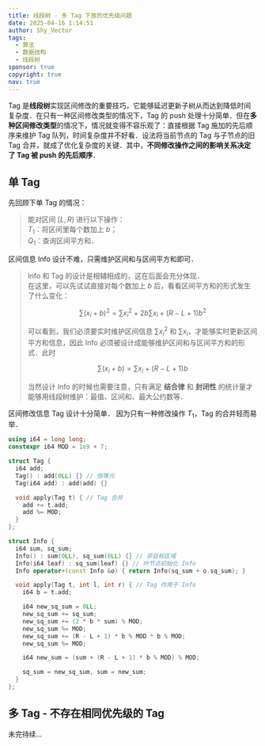 ```yaml
---
title: 线段树 - 多 Tag 下放的优先级问题
date: 2025-04-16 1:14:51
author: Shy_Vector
tags:
  - 算法
  - 数据结构
  - 线段树
sponsor: true
copyright: true
nav: true
---
```


Tag 是**线段树**实现区间修改的重要技巧，它能够延迟更新子树从而达到降低时间复杂度．在只有一种区间修改类型的情况下，Tag 的 push 处理十分简单．但在**多种区间修改类型**的情况下，情况就变得不容乐观了：直接根据 Tag 施加的先后顺序来维护 Tag 队列，时间复杂度并不好看．设法将当前节点的 Tag 与子节点的旧 Tag 合并，就成了优化复杂度的关键．其中，**不同修改操作之间的影响关系决定了 Tag 被 push 的先后顺序**．

<!-- more -->

## 单 Tag

先回顾下单 Tag 的情况：

> 能对区间 $[L, R)$ 进行以下操作：\
> $T_1$：将区间里每个数加上 $b$；\
> $Q_1$：查询区间平方和．

区间信息 Info 设计不难，只需维护区间和与区间平方和即可．

> Info 和 Tag 的设计是相辅相成的，这在后面会充分体现．\
> 在这里，可以先试试直接对每个数加上 $b$ 后，看看区间平方和的形式发生了什么变化：
>
> $$
> \sum (x_i + b)^2 = \sum x_i^2 + 2b \sum x_i + (R - L + 1)b^2
> $$
>
> 可以看到，我们必须要实时维护区间信息 $\sum x_i^2$ 和 $\sum x_i$，才能够实时更新区间平方和信息，因此 Info 必须被设计成能够维护区间和与区间平方和的形式．此时
>
> $$
> \sum (x_i + b) = \sum x_i + (R - L + 1)b
> $$
>
> 当然设计 Info 的时候也需要注意，只有满足 **结合律** 和 **封闭性** 的统计量才能够用线段树维护：最值、区间和、最大公约数等．

区间修改信息 Tag 设计十分简单． 因为只有一种修改操作 $T_1$，Tag 的合并轻而易举．

```cpp
using i64 = long long;
constexpr i64 MOD = 1e9 + 7;

struct Tag {
  i64 add;
  Tag() : add(0LL) {} // 恒等元
  Tag(i64 add) : add(add) {}

  void apply(Tag t) { // Tag 合并
    add += t.add;
    add %= MOD;
  }
};

struct Info {
  i64 sum, sq_sum;
  Info() : sum(0LL), sq_sum(0LL) {} // 非目标区域
  Info(i64 leaf) : sq_sum(leaf) {} // 叶节点初始化 Info
  Info operator+(const Info &o) { return Info(sq_sum + o.sq_sum); }

  void apply(Tag t, int l, int r) { // Tag 作用于 Info
    i64 b = t.add;

    i64 new_sq_sum = 0LL;
    new_sq_sum += sq_sum;
    new_sq_sum += (2 * b * sum) % MOD;
    new_sq_sum %= MOD;
    new_sq_sum += (R - L + 1) * b % MOD * b % MOD;
    new_sq_sum %= MOD;

    i64 new_sum = (sum + (R - L + 1) * b % MOD) % MOD;

    sq_sum = new_sq_sum, sum = new_sum;
  }
};

```

## 多 Tag - 不存在相同优先级的 Tag

未完待续...
